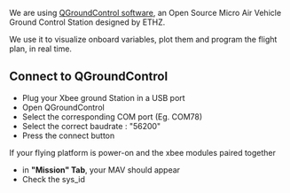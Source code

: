We are using [QGroundControl software](http://www.qgroundcontrol.org), an Open Source Micro Air Vehicle Ground Control Station designed by ETHZ. 

We use it to visualize onboard variables, plot them and program the flight plan, in real time.

## Connect to QGroundControl
* Plug your Xbee ground Station in a USB port
* Open QGroundControl
* Select the corresponding COM port (Eg. COM78)
* Select the correct baudrate : "56200"
* Press the connect button


If your flying platform is power-on and the xbee modules paired together
* in **"Mission" Tab**, your MAV should appear
* Check the sys_id